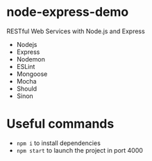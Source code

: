 # node-express-demo
RESTful Web Services with Node.js and Express

- Nodejs
- Express
- Nodemon
- ESLint
- Mongoose
- Mocha
- Should
- Sinon

# Useful commands
- `npm i` to install dependencies
- `npm start` to launch the project in port 4000

